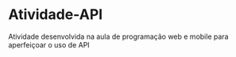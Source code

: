 # Atividade-API
Atividade desenvolvida na aula de programação web e mobile para aperfeiçoar o uso de API
